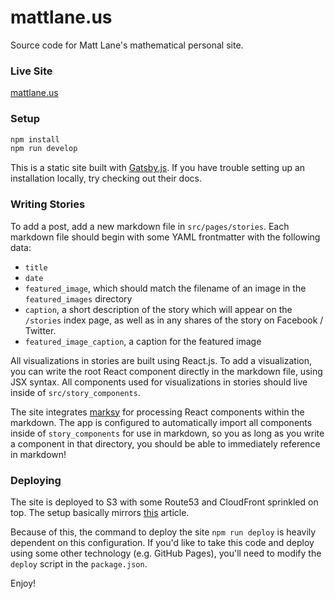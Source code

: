 # mattlane.us

Source code for Matt Lane's mathematical personal site.

### Live Site

[mattlane.us](https://mattlane.us)

### Setup

```sh
npm install
npm run develop
```

This is a static site built with [Gatsby.js](https://www.gatsbyjs.org/). If you have trouble setting up an installation locally, try checking out their docs.

### Writing Stories

To add a post, add a new markdown file in `src/pages/stories`. Each markdown file should begin with some YAML frontmatter with the following data:

* `title`
* `date`
* `featured_image`, which should match the filename of an image in the `featured_images` directory
* `caption`, a short description of the story which will appear on the `/stories` index page, as well as in any shares of the story on Facebook / Twitter.
* `featured_image_caption`, a caption for the featured image

All visualizations in stories are built using React.js. To add a visualization, you can write the root React component directly in the markdown file, using JSX syntax. All components used for visualizations in stories should live inside of `src/story_components`.

The site integrates [marksy](https://github.com/cerebral/marksy) for processing React components within the markdown. The app is configured to automatically import all components inside of `story_components` for use in markdown, so you as long as you write a component in that directory, you should be able to immediately reference in markdown!

### Deploying

The site is deployed to S3 with some Route53 and CloudFront sprinkled on top. The setup basically mirrors [this](http://benjamincongdon.me/blog/2017/06/13/Deploying-and-Deploying-a-Static-Site-to-AWS-with-S3-and-Cloudfront) article.

Because of this, the command to deploy the site `npm run deploy` is heavily dependent on this configuration. If you'd like to take this code and deploy using some other technology (e.g. GitHub Pages), you'll need to modify the `deploy` script in the `package.json`.

Enjoy!

